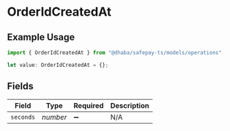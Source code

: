 # OrderIdCreatedAt

## Example Usage

```typescript
import { OrderIdCreatedAt } from "@dhaba/safepay-ts/models/operations";

let value: OrderIdCreatedAt = {};
```

## Fields

| Field              | Type               | Required           | Description        |
| ------------------ | ------------------ | ------------------ | ------------------ |
| `seconds`          | *number*           | :heavy_minus_sign: | N/A                |